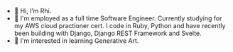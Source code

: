 - 👋 Hi, I’m Rhi.
- 🌱 I'm employed as a full time Software Engineer. Currently studying for my AWS cloud practioner cert. I code in Ruby, Python and have recently been building with Django, Django REST Framework and Svelte.
- 💞️ I'm interested in learning Generative Art. 

<!---
ChalkyT/ChalkyT is a ✨ special ✨ repository because its `README.md` (this file) appears on your GitHub profile.
You can click the Preview link to take a look at your changes.
--->
